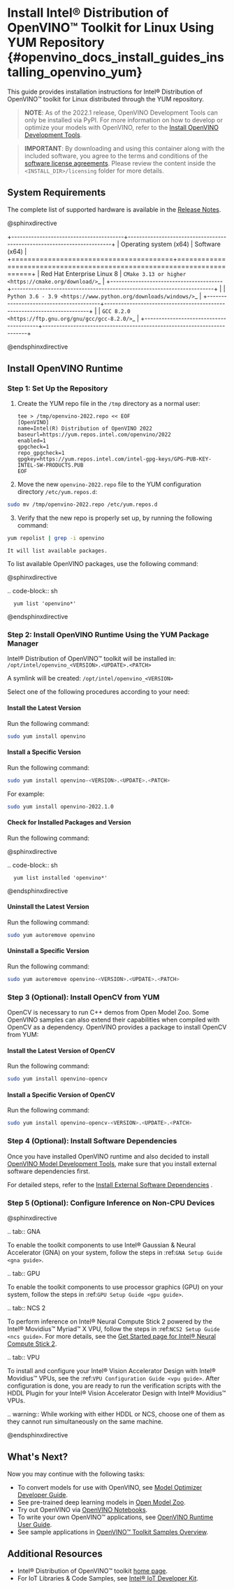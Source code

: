 # Install Intel® Distribution of OpenVINO™ Toolkit for Linux Using YUM Repository {#openvino_docs_install_guides_installing_openvino_yum}

This guide provides installation instructions for Intel® Distribution of OpenVINO™ toolkit for Linux distributed through the YUM repository.

> **NOTE**: As of the 2022.1 release, OpenVINO Development Tools can only be installed via PyPI. For more information on how to develop or optimize your models with OpenVINO, refer to the [Install OpenVINO Development Tools](installing-model-dev-tools.md).

> **IMPORTANT**: By downloading and using this container along with the included software, you agree to the terms and conditions of the [software license agreements](https://software.intel.com/content/dam/develop/external/us/en/documents/intel-openvino-license-agreements.pdf). Please review the content inside the `<INSTALL_DIR>/licensing` folder for more details.

## System Requirements

The complete list of supported hardware is available in the [Release Notes](https://software.intel.com/content/www/us/en/develop/articles/openvino-relnotes.html).

@sphinxdirective

+----------------------------------------+------------------------------------------------------------------------+
| Operating system (x64)                 | Software (x64)                                                         |
+========================================+========================================================================+
| Red Hat Enterprise Linux 8             | `CMake 3.13 or higher <https://cmake.org/download/>`_                  |
+----------------------------------------+------------------------------------------------------------------------+
|                                        | `Python 3.6 - 3.9 <https://www.python.org/downloads/windows/>`_        |
+----------------------------------------+------------------------------------------------------------------------+
|                                        | `GCC 8.2.0 <https://ftp.gnu.org/gnu/gcc/gcc-8.2.0/>`_                  |
+----------------------------------------+------------------------------------------------------------------------+

@endsphinxdirective


## Install OpenVINO Runtime

### Step 1: Set Up the Repository

1. Create the YUM repo file in the `/tmp` directory as a normal user:
   ```
   tee > /tmp/openvino-2022.repo << EOF
   [OpenVINO]
   name=Intel(R) Distribution of OpenVINO 2022
   baseurl=https://yum.repos.intel.com/openvino/2022
   enabled=1
   gpgcheck=1
   repo_gpgcheck=1
   gpgkey=https://yum.repos.intel.com/intel-gpg-keys/GPG-PUB-KEY-INTEL-SW-PRODUCTS.PUB
   EOF
   ```
2.	Move the new `openvino-2022.repo` file to the YUM configuration directory `/etc/yum.repos.d`:
   ```sh
   sudo mv /tmp/openvino-2022.repo /etc/yum.repos.d
   ```
3.	Verify that the new repo is properly set up, by running the following command:
   ```sh
   yum repolist | grep -i openvino
   ```
    It will list available packages.


To list available OpenVINO packages, use the following command:

@sphinxdirective

   .. code-block:: sh

      yum list 'openvino*'

@endsphinxdirective

### Step 2: Install OpenVINO Runtime Using the YUM Package Manager

Intel® Distribution of OpenVINO™ toolkit will be installed in: `/opt/intel/openvino_<VERSION>.<UPDATE>.<PATCH>`

A symlink will be created: `/opt/intel/openvino_<VERSION>`

Select one of the following procedures according to your need:

#### Install the Latest Version

Run the following command:
```sh
sudo yum install openvino
```

#### Install a Specific Version

Run the following command:
```sh
sudo yum install openvino-<VERSION>.<UPDATE>.<PATCH>
```

For example:
```sh
sudo yum install openvino-2022.1.0
```

#### Check for Installed Packages and Version

Run the following command:

@sphinxdirective

   .. code-block:: sh

      yum list installed 'openvino*'

@endsphinxdirective

#### Uninstall the Latest Version

Run the following command:
```sh
sudo yum autoremove openvino
```

#### Uninstall a Specific Version

Run the following command:
```sh
sudo yum autoremove openvino-<VERSION>.<UPDATE>.<PATCH>
```

### Step 3 (Optional): Install OpenCV from YUM

OpenCV is necessary to run C++ demos from Open Model Zoo. Some OpenVINO samples can also extend their capabilities when compiled with OpenCV as a dependency. OpenVINO provides a package to install OpenCV from YUM:

#### Install the Latest Version of OpenCV

Run the following command:
```sh
sudo yum install openvino-opencv
```

#### Install a Specific Version of OpenCV

Run the following command:
```sh
sudo yum install openvino-opencv-<VERSION>.<UPDATE>.<PATCH>
```

### Step 4 (Optional): Install Software Dependencies

Once you have installed OpenVINO runtime and also decided to install [OpenVINO Model Development Tools](installing-model-dev-tools.md), make sure that you install external software dependencies first. 

For detailed steps, refer to the <a href="openvino_docs_install_guides_installing_openvino_linux.html#install-external-dependencies">Install External Software Dependencies</a> .

### Step 5 (Optional): Configure Inference on Non-CPU Devices

@sphinxdirective

.. tab:: GNA

   To enable the toolkit components to use Intel® Gaussian & Neural Accelerator (GNA) on your system, follow the steps in :ref:`GNA Setup Guide <gna guide>`.
   
.. tab:: GPU

   To enable the toolkit components to use processor graphics (GPU) on your system, follow the steps in :ref:`GPU Setup Guide <gpu guide>`.

.. tab:: NCS 2

   To perform inference on Intel® Neural Compute Stick 2 powered by the Intel® Movidius™ Myriad™ X VPU, follow the steps in :ref:`NCS2 Setup Guide <ncs guide>`.
   For more details, see the [Get Started page for Intel® Neural Compute Stick 2](https://software.intel.com/en-us/neural-compute-stick/get-started).

.. tab:: VPU

   To install and configure your Intel® Vision Accelerator Design with Intel® Movidius™ VPUs, see the :ref:`VPU Configuration Guide <vpu guide>`.
   After configuration is done, you are ready to run the verification scripts with the HDDL Plugin for your Intel® Vision Accelerator Design with Intel® Movidius™ VPUs. 

   .. warning::
      While working with either HDDL or NCS, choose one of them as they cannot run simultaneously on the same machine.

@endsphinxdirective


## What's Next?

Now you may continue with the following tasks:

* To convert models for use with OpenVINO, see [Model Optimizer Developer Guide](../MO_DG/Deep_Learning_Model_Optimizer_DevGuide.md).
* See pre-trained deep learning models in [Open Model Zoo](../model_zoo.md).
* Try out OpenVINO via [OpenVINO Notebooks](https://docs.openvino.ai/latest/notebooks/notebooks.html).
* To write your own OpenVINO™ applications, see [OpenVINO Runtime User Guide](../OV_Runtime_UG/openvino_intro.md).
* See sample applications in [OpenVINO™ Toolkit Samples Overview](../OV_Runtime_UG/Samples_Overview.md).

## Additional Resources

- Intel® Distribution of OpenVINO™ toolkit [home page](https://software.intel.com/en-us/openvino-toolkit).
- For IoT Libraries & Code Samples, see [Intel® IoT Developer Kit](https://github.com/intel-iot-devkit).